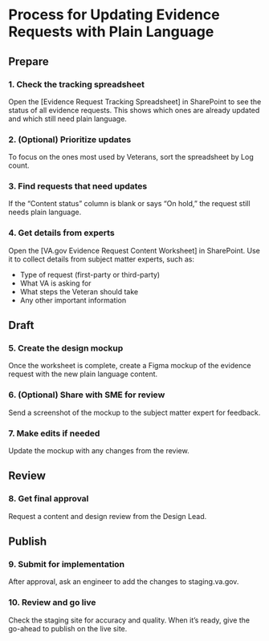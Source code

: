 # Process for Updating Evidence Requests with Plain Language

## Prepare
### 1. Check the tracking spreadsheet
Open the [Evidence Request Tracking Spreadsheet] in SharePoint to see the status of all evidence requests. This shows which ones are already updated and which still need plain language.
### 2. (Optional) Prioritize updates
To focus on the ones most used by Veterans, sort the spreadsheet by Log count.
### 3. Find requests that need updates
If the “Content status” column is blank or says “On hold,” the request still needs plain language.
### 4. Get details from experts
Open the [VA.gov Evidence Request Content Worksheet] in SharePoint. Use it to collect details from subject matter experts, such as:
- Type of request (first-party or third-party)
- What VA is asking for
- What steps the Veteran should take
- Any other important information
## Draft
### 5. Create the design mockup
Once the worksheet is complete, create a Figma mockup of the evidence request with the new plain language content.
### 6. (Optional) Share with SME for review
Send a screenshot of the mockup to the subject matter expert for feedback.
### 7. Make edits if needed
Update the mockup with any changes from the review.
## Review
### 8. Get final approval
Request a content and design review from the Design Lead.
## Publish
### 9. Submit for implementation
After approval, ask an engineer to add the changes to staging.va.gov.
### 10. Review and go live
Check the staging site for accuracy and quality. When it’s ready, give the go-ahead to publish on the live site.


